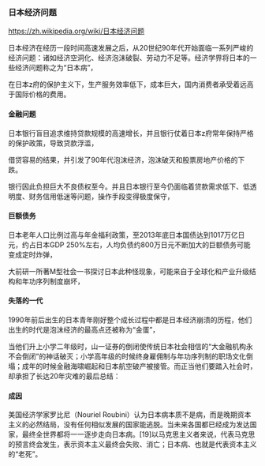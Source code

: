 ### 日本经济问题
https://zh.wikipedia.org/wiki/日本经济问题

日本经济在经历一段时间高速发展之后，从20世纪90年代开始面临一系列严峻的经济问题：诸如经济空洞化、经济泡沫破裂、劳动力不足等。经济学界将日本的一些经济问题称之为“日本病”，

在日本z府的保护主义下，生产服务效率低下，成本巨大，国内消费者承受着远高于国际价格的费用。

#### 金融问题

日本银行盲目追求维持贷款规模的高速增长，并且银行仗着日本z府常年保持严格的保护政策，导致贷款浮滥，

借贷容易的结果，并引发了90年代泡沫经济，泡沫破灭和股票房地产价格的下跌。

银行因此负担巨大不良债权至今。并且日本银行至今仍面临着贷款需求低下、低透明度、财务信用低迷等问题，操作手段变得极度保守，

#### 巨额债务

日本老年人口比例过高与年金福利政策，至2013年底日本国债达到1017万亿日元，约占日本GDP 250%左右，人均负债约800万日元不断加大的巨额债务可能变成定时炸弹，

大前研一所著M型社会一书探讨日本此种怪现象，可能来自于全球化和产业升级结构和年功序列制度崩坏，

#### 失落的一代

1990年前后出生的日本青年刚好整个成长过程中都是日本经济崩溃的历程，他们出生的时代是泡沫经济的最高点还被称为“金蛋”，

当他们升上小学二年级时，山一证券的倒闭使传统日本社会相信的“大金融机构永不会倒闭”的神话破灭；小学高年级的时候终身雇佣制与年功序列制的职场文化倒塌；成年的时候金融海啸崛起和日本航空破产被接管。而正当他们要踏入社会时，却承担了长达20年灾难的最后总结：

#### 成因

美国经济学家罗比尼（Nouriel Roubini）认为日本病本质不是病，而是晚期资本主义的必然结局，没有任何相似发展的国家能逃脱。当未来各国都已经成为发达国家，最终全世界都将一一逐步走向日本病。[19]以马克思主义者来说，代表马克思的预言终会发生，表示资本主义最终会失败、消亡；日本病、也就是代表资本主义的“老死”。
